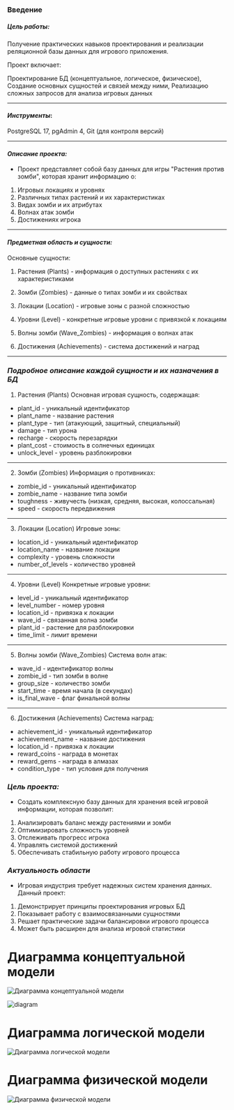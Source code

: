 ### Введение

##### ***Цель работы:***
Получение практических навыков проектирования и реализации реляционной базы данных для игрового приложения.

Проект включает:

Проектирование БД (концептуальное, логическое, физическое),
Создание основных сущностей и связей между ними,
Реализацию сложных запросов для анализа игровых данных

-------
#### ***Инструменты***:
 PostgreSQL 17, pgAdmin 4, Git (для контроля версий)

--------
 #### ***Описание проекта:***


* Проект представляет собой базу данных для игры "Растения против зомби", которая хранит информацию о:

1. Игровых локациях и уровнях
2. Различных типах растений и их характеристиках
3. Видах зомби и их атрибутах
4. Волнах атак зомби
5. Достижениях игрока

----------

#### ***Предметная область и сущности:***


Основные сущности:

1. Растения (Plants) - информация о доступных растениях с их характеристиками

2. Зомби (Zombies) - данные о типах зомби и их свойствах

3. Локации (Location) - игровые зоны с разной сложностью

4. Уровни (Level) - конкретные игровые уровни с привязкой к локациям

5. Волны зомби (Wave_Zombies) - информация о волнах атак

6. Достижения (Achievements) - система достижений и наград

-------

### ***Подробное описание каждой сущности и их назначения в БД***
1. Растения (Plants)
Основная игровая сущность, содержащая:

* plant_id - уникальный идентификатор
* plant_name - название растения
* plant_type - тип (атакующий, защитный, специальный)
* damage - тип урона
* recharge - скорость перезарядки
* plant_cost - стоимость в солнечных единицах
* unlock_level - уровень разблокировки

-----------------------

2. Зомби (Zombies)
Информация о противниках:

* zombie_id - уникальный идентификатор
* zombie_name - название типа зомби
* toughness - живучесть (низкая, средняя, высокая, колоссальная)
* speed - скорость передвижения

-----------------------

3. Локации (Location)
Игровые зоны:

* location_id - уникальный идентификатор
* location_name - название локации
* complexity - уровень сложности
* number_of_levels - количество уровней

-----------------------

4. Уровни (Level)
Конкретные игровые уровни:

* level_id - уникальный идентификатор
* level_number - номер уровня
* location_id - привязка к локации
* wave_id - связанная волна зомби
* plant_id - растение для разблокировки
* time_limit - лимит времени

-----------------------

5. Волны зомби (Wave_Zombies)
Система волн атак:

* wave_id - идентификатор волны
* zombie_id - тип зомби в волне
* group_size - количество зомби
* start_time - время начала (в секундах)
* is_final_wave - флаг финальной волны

-----------------------

6. Достижения (Achievements)
Система наград:

* achievement_id - уникальный идентификатор
* achievement_name - название достижения
* location_id - привязка к локации
* reward_coins - награда в монетах
* reward_gems - награда в алмазах
* condition_type - тип условия для получения

### ***Цель проекта:***

 *    Создать комплексную базу данных для хранения всей игровой информации, которая позволит:

1. Анализировать баланс между растениями и зомби
2. Оптимизировать сложность уровней
3. Отслеживать прогресс игрока
4. Управлять системой достижений
5. Обеспечивать стабильную работу игрового процесса



 ### ***Актуальность области***


*    Игровая индустрия требует надежных систем хранения данных. Данный проект:

1. Демонстрирует принципы проектирования игровых БД
2. Показывает работу с взаимосвязанными сущностями
3. Решает практические задачи балансировки игрового процесса
4. Может быть расширен для анализа игровой статистики


# Диаграмма концептуальной модели
![Диаграмма концептуальной модели](./docs/conceptual-model.jpg)

![diagram](./docs/conceptual-model.png)

# Диаграмма логической модели
![Диаграмма логической модели](./docs/logical-model.jpg)

# Диаграмма физической модели
![Диаграмма физической модели](./docs/physical-model.png)
